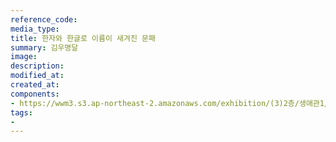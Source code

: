 ```yaml
---
reference_code:
media_type:
title: 한자와 한글로 이름이 새겨진 문패
summary: 김우명달
image:
description:
modified_at:
created_at:
components:
- https://wwm3.s3.ap-northeast-2.amazonaws.com/exhibition/(3)2층/생애관1/자료/LHS_6970.jpg
tags:
-
---
```


